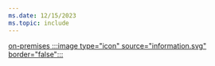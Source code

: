 ```yaml
---
ms.date: 12/15/2023
ms.topic: include
---
```


[on-premises :::image type="icon" source="information.svg" border="false":::](../../hello-how-it-works-technology.md#on-premises-deployment "For organizations using Active Directory identities, not synchronized to Microsoft Entra ID. Device management is usually done via Group Policy")
